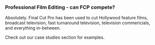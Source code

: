 ### Professional Film Editing - can FCP compete?

Absolutely. Final Cut Pro has been used to cut Hollywood feature films, broadcast television, fast turnaround television, television commericials, and everything in-between.

Check out our case studies section for examples.
